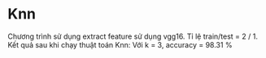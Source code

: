 # Knn
Chương trình sử dụng extract feature sử dụng vgg16.
Tỉ lệ train/test = 2 / 1.
Kết quả sau khi chạy thuật toán Knn:
Với k = 3, accuracy = 98.31 %
